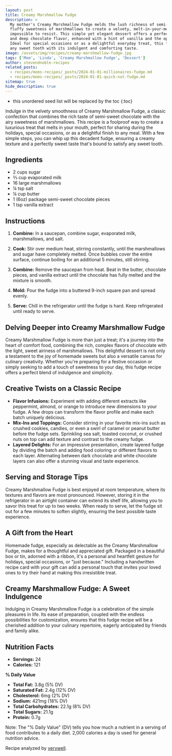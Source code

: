 ```yaml
---
layout: post
title: Creamy Marshmallow Fudge
description: >
  My mother's Creamy Marshmallow Fudge melds the lush richness of semi-sweet chocolate with the
  fluffy sweetness of marshmallows to create a velvety, melt-in-your-mouth confection that's
  impossible to resist. This simple yet elegant dessert offers a perfect balance of creamy texture
  and deep chocolate flavor, enhanced with a hint of vanilla and the optional crunch of pecans.
  Ideal for special occasions or as a delightful everyday treat, this fudge promises to satisfy
  any sweet tooth with its indulgent and comforting taste.
image: /assets/img/recipes/creamy-marshmallow-fudge.jpg
tags: ['Mom', 'Linda', 'Creamy Marshmallow Fudge', 'Dessert']
author: stevendnoble-recipes
related_posts:
  - recipes/moms-recipes/_posts/2024-01-01-millionaires-fudge.md
  - recipes/moms-recipes/_posts/2024-01-01-quick-nut-fudge.md
sitemap: true
hide_description: true
---
```


* this unordered seed list will be replaced by the toc
{:toc}

Indulge in the velvety smoothness of Creamy Marshmallow Fudge, a classic confection that combines the rich taste of semi-sweet chocolate with the airy sweetness of marshmallows. This recipe is a foolproof way to create a luxurious treat that melts in your mouth, perfect for sharing during the holidays, special occasions, or as a delightful finish to any meal. With a few simple steps, you can whip up this decadent fudge, ensuring a creamy texture and a perfectly sweet taste that's bound to satisfy any sweet tooth.

## Ingredients

* 2 cups sugar
* ⅔ cup evaporated milk
* 16 large marshmallows
* ¼ tsp salt
* ¼ cup butter
* 1 (6oz) package semi-sweet chocolate pieces
* 1 tsp vanilla extract

## Instructions

1. **Combine:** In a saucepan, combine sugar, evaporated milk, marshmallows, and salt.

2. **Cook:** Stir over medium heat, stirring constantly, until the marshmallows and sugar have completely melted. Once bubbles cover the entire surface, continue boiling for an additional 5 minutes, still stirring.

3. **Combine:** Remove the saucepan from heat. Beat in the butter, chocolate pieces, and vanilla extract until the chocolate has fully melted and the mixture is smooth.

4. **Mold:** Pour the fudge into a buttered 9-inch square pan and spread evenly.

5. **Serve:** Chill in the refrigerator until the fudge is hard. Keep refrigerated until ready to serve.

## Delving Deeper into Creamy Marshmallow Fudge

Creamy Marshmallow Fudge is more than just a treat; it's a journey into the heart of comfort food, combining the rich, complex flavors of chocolate with the light, sweet airiness of marshmallows. This delightful dessert is not only a testament to the joy of homemade sweets but also a versatile canvas for culinary creativity. Whether you're preparing for a festive occasion or simply seeking to add a touch of sweetness to your day, this fudge recipe offers a perfect blend of indulgence and simplicity.

## Creative Twists on a Classic Recipe

* **Flavor Infusions:** Experiment with adding different extracts like peppermint, almond, or orange to introduce new dimensions to your fudge. A few drops can transform the flavor profile and make each batch uniquely delicious.
* **Mix-Ins and Toppings:** Consider stirring in your favorite mix-ins such as crushed cookies, candies, or even a swirl of caramel or peanut butter before the fudge sets. Sprinkling sea salt, toasted coconut, or crushed nuts on top can add texture and contrast to the creamy fudge.
* **Layered Delights:** For an impressive presentation, create layered fudge by dividing the batch and adding food coloring or different flavors to each layer. Alternating between dark chocolate and white chocolate layers can also offer a stunning visual and taste experience.

## Serving and Storage Tips

Creamy Marshmallow Fudge is best enjoyed at room temperature, where its textures and flavors are most pronounced. However, storing it in the refrigerator in an airtight container can extend its shelf life, allowing you to savor this treat for up to two weeks. When ready to serve, let the fudge sit out for a few minutes to soften slightly, ensuring the best possible taste experience.

## A Gift from the Heart

Homemade fudge, especially as delectable as the Creamy Marshmallow Fudge, makes for a thoughtful and appreciated gift. Packaged in a beautiful box or tin, adorned with a ribbon, it's a personal and heartfelt gesture for holidays, special occasions, or "just because." Including a handwritten recipe card with your gift can add a personal touch that invites your loved ones to try their hand at making this irresistible treat.

## Creamy Marshmallow Fudge: A Sweet Indulgence

Indulging in Creamy Marshmallow Fudge is a celebration of the simple pleasures in life. Its ease of preparation, coupled with the endless possibilities for customization, ensures that this fudge recipe will be a cherished addition to your culinary repertoire, eagerly anticipated by friends and family alike.

## Nutrition Facts

* **Servings:** 24
* **Calories:** 121

**% Daily Value**

* **Total Fat:** 3.8g (5% DV)
* **Saturated Fat:** 2.4g (12% DV)
* **Cholesterol:** 6mg (2% DV)
* **Sodium:** 421mg (18% DV)
* **Total Carbohydrates:** 22.1g (8% DV)
* **Total Sugars:** 21.1g
* **Protein:** 0.7g

Note: The "% Daily Value" (DV) tells you how much a nutrient in a serving of food contributes to a daily diet. 2,000 calories a day is used for general nutrition advice.

Recipe analyzed by <a href="https://www.verywellfit.com/recipe-nutrition-analyzer-4157076" target="_blank">verywell</a>.

<script type="application/ld+json">
{
  "@context": "http://schema.org",
  "@type": "Recipe",
  "name": "Creamy Marshmallow Fudge",
  "image": "creamy-marshmallow-fudge.jpg",
  "author": {
    "@type": "Person",
    "name": "Steven D Noble"
  },
  "description": "A luxurious treat combining semi-sweet chocolate and marshmallows for a creamy, melt-in-your-mouth fudge.",
  "recipeYield": "24 servings",
  "nutrition": {
    "@type": "NutritionInformation",
    "calories": "121 calories",
    "fatContent": "3.8g",
    "saturatedFatContent": "2.4g",
    "cholesterolContent": "6mg",
    "sodiumContent": "421mg",
    "carbohydrateContent": "22.1g",
    "proteinContent": "0.7g",
    "sugarContent": "21.1g"
  },
  "recipeIngredient": [
    "2 cups sugar",
    "⅔ cup evaporated milk",
    "16 large marshmallows",
    "¼ tsp salt",
    "¼ cup butter",
    "1 (6oz) package semi-sweet chocolate pieces",
    "1 tsp vanilla extract"
  ],
  "recipeInstructions": [
    {
      "@type": "HowToStep",
      "text": "Combine sugar, milk, marshmallows, and salt; cook until melted."
    },
    {
      "@type": "HowToStep",
      "text": "Add butter, chocolate, and vanilla; mix until smooth."
    },
    {
      "@type": "HowToStep",
      "text": "Pour into pan, chill until hard, and serve."
    }
  ]
}
</script>
